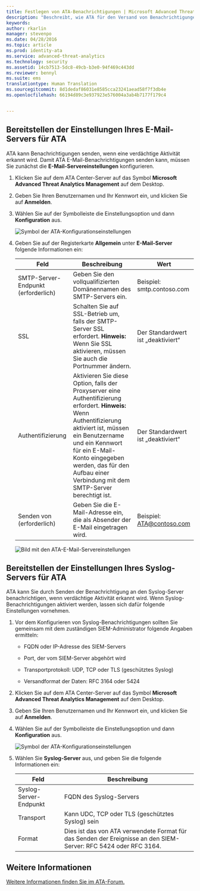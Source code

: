 ```yaml
---
title: Festlegen von ATA-Benachrichtigungen | Microsoft Advanced Threat Analytics
description: "Beschreibt, wie ATA für den Versand von Benachrichtigungen (per E-Mail oder ATA-Ereignisweiterleitung) bei verdächtigen Aktivitäten konfiguriert werden kann"
keywords: 
author: rkarlin
manager: stevenpo
ms.date: 04/28/2016
ms.topic: article
ms.prod: identity-ata
ms.service: advanced-threat-analytics
ms.technology: security
ms.assetid: 14cb7513-5dc8-49cb-b3e0-94f469c443dd
ms.reviewer: bennyl
ms.suite: ems
translationtype: Human Translation
ms.sourcegitcommit: 8d1dedaf86031e8585cca23241aead58f7f3db4e
ms.openlocfilehash: 66194d89c3e937923e576004a3ab4b7177f179c4


---
```


## Bereitstellen der Einstellungen Ihres E-Mail-Servers für ATA
ATA kann Benachrichtigungen senden, wenn eine verdächtige Aktivität erkannt wird. Damit ATA E-Mail-Benachrichtigungen senden kann, müssen Sie zunächst die **E-Mail-Servereinstellungen** konfigurieren.

1.  Klicken Sie auf dem ATA Center-Server auf das Symbol **Microsoft Advanced Threat Analytics Management** auf dem Desktop.

2.  Geben Sie Ihren Benutzernamen und Ihr Kennwort ein, und klicken Sie auf **Anmelden**.

3.  Wählen Sie auf der Symbolleiste die Einstellungsoption und dann **Konfiguration** aus.

    ![Symbol der ATA-Konfigurationseinstellungen](media/ATA-config-icon.JPG)

4.  Geben Sie auf der Registerkarte **Allgemein** unter **E-Mail-Server** folgende Informationen ein:

    |Feld|Beschreibung|Wert|
    |---------|---------------|---------|
    |SMTP-Server-Endpunkt (erforderlich)|Geben Sie den vollqualifizierten Domänennamen des SMTP-Servers ein.|Beispiel:<br />smtp.contoso.com|
    |SSL|Schalten Sie auf SSL-Betrieb um, falls der SMTP-Server SSL erfordert. **Hinweis:** Wenn Sie SSL aktivieren, müssen Sie auch die Portnummer ändern.|Der Standardwert ist „deaktiviert“|
    |Authentifizierung|Aktivieren Sie diese Option, falls der Proxyserver eine Authentifizierung erfordert. **Hinweis:** Wenn Authentifizierung aktiviert ist, müssen ein Benutzername und ein Kennwort für ein E-Mail-Konto eingegeben werden, das für den Aufbau einer Verbindung mit dem SMTP-Server berechtigt ist.|Der Standardwert ist „deaktiviert“|
    |Senden von (erforderlich)|Geben Sie die E-Mail-Adresse ein, die als Absender der E-Mail eingetragen wird.|Beispiel:<br />ATA@contoso.com|
    ![Bild mit den ATA-E-Mail-Servereinstellungen](media/ATA-email-server.png)

## Bereitstellen der Einstellungen Ihres Syslog-Servers für ATA
ATA kann Sie durch Senden der Benachrichtigung an den Syslog-Server benachrichtigen, wenn verdächtige Aktivität erkannt wird. Wenn Syslog-Benachrichtigungen aktiviert werden, lassen sich dafür folgende Einstellungen vornehmen.

1.  Vor dem Konfigurieren von Syslog-Benachrichtigungen sollten Sie gemeinsam mit dem zuständigen SIEM-Administrator folgende Angaben ermitteln:

    -   FQDN oder IP-Adresse des SIEM-Servers

    -   Port, der vom SIEM-Server abgehört wird

    -   Transportprotokoll: UDP, TCP oder TLS (geschütztes Syslog)

    -   Versandformat der Daten: RFC 3164 oder 5424

2.  Klicken Sie auf dem ATA Center-Server auf das Symbol **Microsoft Advanced Threat Analytics Management** auf dem Desktop.

3.  Geben Sie Ihren Benutzernamen und Ihr Kennwort ein, und klicken Sie auf **Anmelden**.

4.  Wählen Sie auf der Symbolleiste die Einstellungsoption und dann **Konfiguration** aus.

    ![Symbol der ATA-Konfigurationseinstellungen](media/ATA-config-icon.JPG)

5.  Wählen Sie **Syslog-Server** aus, und geben Sie die folgende Informationen ein:

    |Feld|Beschreibung|
    |---------|---------------|
    |Syslog-Server-Endpunkt|FQDN des Syslog-Servers|
    |Transport|Kann UDC, TCP oder TLS (geschütztes Syslog) sein|
    |Format|Dies ist das von ATA verwendete Format für das Senden der Ereignisse an den SIEM-Server: RFC 5424 oder RFC 3164.|





## Weitere Informationen
[Weitere Informationen finden Sie im ATA-Forum.](https://social.technet.microsoft.com/Forums/security/home?forum=mata)



<!--HONumber=Jun16_HO4-->


